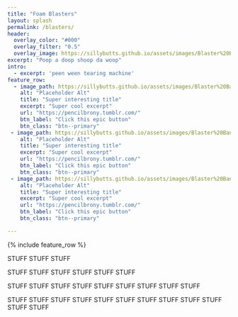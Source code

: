 ```yaml
---
title: "Foam Blasters"
layout: splash
permalink: /blasters/
header:
  overlay_color: "#000"
  overlay_filter: "0.5"
  overlay_image: https://sillybutts.github.io/assets/images/Blaster%20Banner%20May%202022%20v1.png
excerpt: "Poop a doop shoop da woop"
intro: 
  - excerpt: 'peen ween tearing machine'
feature_row:
  - image_path: https://sillybutts.github.io/assets/images/Blaster%20Banner%20May%202022%20v1.png
    alt: "Placeholder Alt"
    title: "Super interesting title"
    excerpt: "Super cool excerpt"
    url: "https://pencilbrony.tumblr.com/"
    btn_label: "Click this epic button"
    btn_class: "btn--primary"
 - image_path: https://sillybutts.github.io/assets/images/Blaster%20Banner%20May%202022%20v1.png
    alt: "Placeholder Alt"
    title: "Super interesting title"
    excerpt: "Super cool excerpt"
    url: "https://pencilbrony.tumblr.com/"
    btn_label: "Click this epic button"
    btn_class: "btn--primary"
 - image_path: https://sillybutts.github.io/assets/images/Blaster%20Banner%20May%202022%20v1.png
    alt: "Placeholder Alt"
    title: "Super interesting title"
    excerpt: "Super cool excerpt"
    url: "https://pencilbrony.tumblr.com/"
    btn_label: "Click this epic button"
    btn_class: "btn--primary"    

---
```


{% include feature_row %}


STUFF STUFF STUFF

STUFF STUFF STUFF
STUFF STUFF STUFF

STUFF STUFF STUFF
STUFF STUFF STUFF
STUFF STUFF STUFF


STUFF STUFF STUFF
STUFF STUFF STUFF
STUFF STUFF STUFF
STUFF STUFF STUFF
